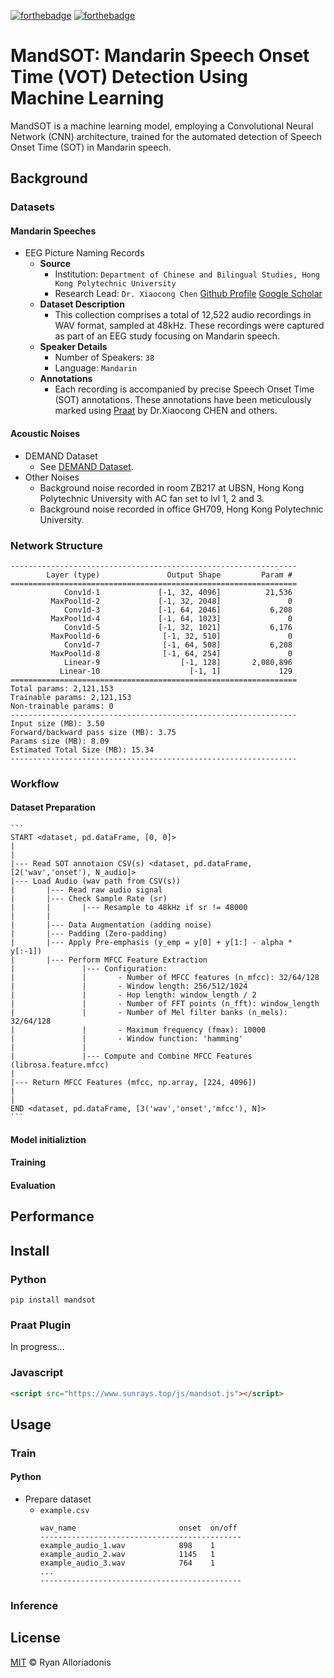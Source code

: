 [![forthebadge](https://forthebadge.com/images/badges/made-with-python.svg)](https://forthebadge.com)
[![forthebadge](https://forthebadge.com/images/badges/license-mit.svg)](https://forthebadge.com)

# MandSOT: Mandarin Speech Onset Time (VOT) Detection Using Machine Learning
MandSOT is a machine learning model, employing a Convolutional Neural Network (CNN) architecture, trained for the automated detection of Speech Onset Time (SOT) in Mandarin speech.
## Background
### Datasets
#### Mandarin Speeches
  - EEG Picture Naming Records
    - **Source**
      - Institution: ``Department of Chinese and Bilingual Studies, Hong Kong Polytechnic University``
      - Research Lead: ``Dr. Xiaocong Chen`` [Github Profile](https://github.com/felcshallot) [Google Scholar](https://scholar.google.com/citations?user=gHlLwKoAAAAJ&hl=en)
    - **Dataset Description**
      - This collection comprises a total of 12,522 audio recordings in WAV format, sampled at 48kHz. These recordings were captured as part of an EEG study focusing on Mandarin speech.
    - **Speaker Details**
      - Number of Speakers: ``38``
      - Language: ``Mandarin``
    - **Annotations**
      - Each recording is accompanied by precise Speech Onset Time (SOT) annotations. These annotations have been meticulously marked using [Praat](https://www.fon.hum.uva.nl/praat/) by Dr.Xiaocong CHEN and others.
#### Acoustic Noises
  - DEMAND Dataset
    - See [DEMAND Dataset](https://www.kaggle.com/datasets/chrisfilo/demand).
  - Other Noises
    - Background noise recorded in room ZB217 at UBSN, Hong Kong Polytechnic University with AC fan set to lvl 1, 2 and 3.
    - Background noise recorded in office GH709, Hong Kong Polytechnic University.
### Network Structure
```
----------------------------------------------------------------
        Layer (type)               Output Shape         Param #
================================================================
            Conv1d-1             [-1, 32, 4096]          21,536
         MaxPool1d-2             [-1, 32, 2048]               0
            Conv1d-3             [-1, 64, 2046]           6,208
         MaxPool1d-4             [-1, 64, 1023]               0
            Conv1d-5             [-1, 32, 1021]           6,176
         MaxPool1d-6              [-1, 32, 510]               0
            Conv1d-7              [-1, 64, 508]           6,208
         MaxPool1d-8              [-1, 64, 254]               0
            Linear-9                  [-1, 128]       2,080,896
           Linear-10                    [-1, 1]             129
================================================================
Total params: 2,121,153
Trainable params: 2,121,153
Non-trainable params: 0
----------------------------------------------------------------
Input size (MB): 3.50
Forward/backward pass size (MB): 3.75
Params size (MB): 8.09
Estimated Total Size (MB): 15.34
----------------------------------------------------------------
```
### Workflow
#### Dataset Preparation
    ```
    START <dataset, pd.dataFrame, [0, 0]>
    |
    |
    |--- Read SOT annotaion CSV(s) <dataset, pd.dataFrame, [2('wav','onset'), N_audio]>
    |--- Load Audio (wav path from CSV(s))
    |       |--- Read raw audio signal
    |       |--- Check Sample Rate (sr)
    |       |       |--- Resample to 48kHz if sr != 48000
    |       |
    |       |--- Data Augmentation (adding noise)
    |       |--- Padding (Zero-padding)
    |       |--- Apply Pre-emphasis (y_emp = y[0] + y[1:] - alpha * y[:-1])
    |       |--- Perform MFCC Feature Extraction
    |               |--- Configuration:
    |               |       - Number of MFCC features (n_mfcc): 32/64/128
    |               |       - Window length: 256/512/1024
    |               |       - Hop length: window_length / 2
    |               |       - Number of FFT points (n_fft): window_length
    |               |       - Number of Mel filter banks (n_mels): 32/64/128
    |               |       - Maximum frequency (fmax): 10000
    |               |       - Window function: 'hamming'
    |               |
    |               |--- Compute and Combine MFCC Features (librosa.feature.mfcc)
    |
    |--- Return MFCC Features (mfcc, np.array, [224, 4096])
    |
    |
    END <dataset, pd.dataFrame, [3('wav','onset','mfcc'), N]>
    ```
#### Model initializtion

#### Training

#### Evaluation

## Performance

## Install
### Python
```shell
pip install mandsot
```
### Praat Plugin
In progress...
### Javascript
```html
<script src="https://www.sunrays.top/js/mandsot.js"></script>
```
## Usage
### Train
#### Python
  - Prepare dataset
    - ```example.csv```
      ```
      wav_name                       onset  on/off
      ---------------------------------------------
      example_audio_1.wav            898    1
      example_audio_2.wav            1145   1
      example_audio_3.wav            764    1
      ...
      ---------------------------------------------
      ```

### Inference

## License
[MIT](./LICENSE) © Ryan Alloriadonis

